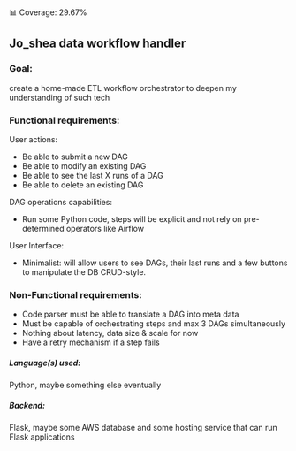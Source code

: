 📊 Coverage: 29.67%

## Jo_shea data workflow handler

### Goal: 
create a home-made ETL workflow orchestrator to deepen my understanding of such tech

### Functional requirements:
User actions:
- Be able to submit a new DAG
- Be able to modify an existing DAG
- Be able to see the last X runs of a DAG
- Be able to delete an existing DAG

DAG operations capabilities:
- Run some Python code, steps will be explicit and not rely on pre-determined operators like Airflow

User Interface:
- Minimalist: will allow users to see DAGs, their last runs and a few buttons to manipulate the DB CRUD-style. 

### Non-Functional requirements:
- Code parser must be able to translate a DAG into meta data
- Must be capable of orchestrating steps and max 3 DAGs simultaneously
- Nothing about latency, data size & scale for now
- Have a retry mechanism if a step fails

##### Language(s) used: 
Python, maybe something else eventually 

##### Backend: 
Flask, maybe some AWS database and some hosting service that can run Flask applications 

